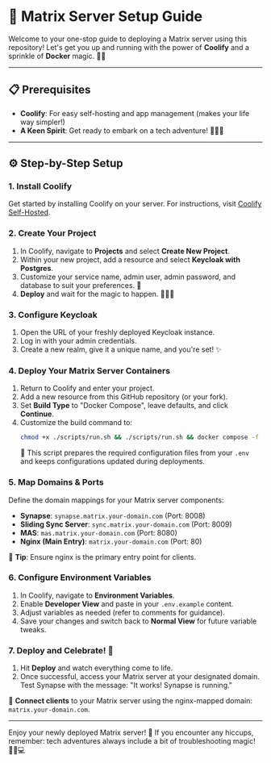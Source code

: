 # 🚀 Matrix Server Setup Guide

Welcome to your one-stop guide to deploying a Matrix server using this repository! Let's get you up and running with the power of **Coolify** and a sprinkle of **Docker** magic. 🐳✨

---

## 📋 Prerequisites

- **Coolify**: For easy self-hosting and app management (makes your life way simpler!)
- **A Keen Spirit**: Get ready to embark on a tech adventure! 🎒🧑‍💻

---

## ⚙️ Step-by-Step Setup

### 1. Install Coolify
Get started by installing Coolify on your server. For instructions, visit [Coolify Self-Hosted](https://coolify.io).

### 2. Create Your Project
1. In Coolify, navigate to **Projects** and select **Create New Project**.
2. Within your new project, add a resource and select **Keycloak with Postgres**.
3. Customize your service name, admin user, admin password, and database to suit your preferences. 🎨
4. **Deploy** and wait for the magic to happen. 🧙‍♂️✨

### 3. Configure Keycloak
1. Open the URL of your freshly deployed Keycloak instance.
2. Log in with your admin credentials.
3. Create a new realm, give it a unique name, and you're set! ✨

### 4. Deploy Your Matrix Server Containers
1. Return to Coolify and enter your project.
2. Add a new resource from this GitHub repository (or your fork).
3. Set **Build Type** to "Docker Compose", leave defaults, and click **Continue**.
4. Customize the build command to:
   ```bash
   chmod +x ./scripts/run.sh && ./scripts/run.sh && docker compose -f ./docker-compose.yaml build
   ```
   🔧 This script prepares the required configuration files from your `.env` and keeps configurations updated during deployments.

### 5. Map Domains & Ports
Define the domain mappings for your Matrix server components:

- **Synapse**: `synapse.matrix.your-domain.com` (Port: 8008)
- **Sliding Sync Server**: `sync.matrix.your-domain.com` (Port: 8009)
- **MAS**: `mas.matrix.your-domain.com` (Port: 8080)
- **Nginx (Main Entry)**: `matrix.your-domain.com` (Port: 80)

📝 **Tip**: Ensure nginx is the primary entry point for clients.

### 6. Configure Environment Variables
1. In Coolify, navigate to **Environment Variables**.
2. Enable **Developer View** and paste in your `.env.example` content.
3. Adjust variables as needed (refer to comments for guidance).
4. Save your changes and switch back to **Normal View** for future variable tweaks.

### 7. Deploy and Celebrate! 🎉
1. Hit **Deploy** and watch everything come to life.
2. Once successful, access your Matrix server at your designated domain. Test Synapse with the message: "It works! Synapse is running."

🔗 **Connect clients** to your Matrix server using the nginx-mapped domain: `matrix.your-domain.com`.

---

Enjoy your newly deployed Matrix server! 🎊 If you encounter any hiccups, remember: tech adventures always include a bit of troubleshooting magic! 🧙‍♀️💻
